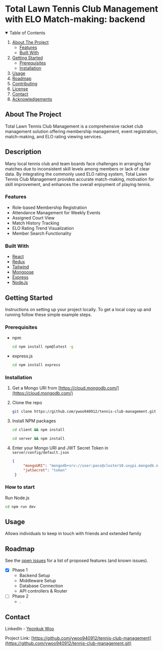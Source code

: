 # Total Lawn Tennis Club Management with ELO Match-making: backend


<!-- TABLE OF CONTENTS -->
<details open="open">
  <summary>Table of Contents</summary>
  <ol>
    <li>
      <a href="#about-the-project">About The Project</a>
      <ul>
       <li><a href="#features">Features</a></li>
        <li><a href="#built-with">Built With</a></li>
      </ul>
    </li>
    <li>
      <a href="#getting-started">Getting Started</a>
      <ul>
        <li><a href="#prerequisites">Prerequisites</a></li>
        <li><a href="#installation">Installation</a></li>
      </ul>
    </li>
    <li><a href="#usage">Usage</a></li>
    <li><a href="#roadmap">Roadmap</a></li>
    <li><a href="#contributing">Contributing</a></li>
    <li><a href="#license">License</a></li>
    <li><a href="#contact">Contact</a></li>
    <li><a href="#acknowledgements">Acknowledgements</a></li>
  </ol>
</details>



<!-- ABOUT THE PROJECT -->
## About The Project
Total Lawn Tennis Club Management is a comprehensive racket club management solution offering membership management, event registration, match-making, and ELO rating viewing services.

## Description

Many local tennis club and team boards face challenges in arranging fair matches due to inconsistent skill levels among members or lack of clear data. 
By integrating the commonly used ELO rating system, Total Lawn Tennis Club Management provides accurate match-making, motivation for skill improvement, and enhances the overall enjoyment of playing tennis.
  
### Features
- Role-based Membership Registration
- Attendance Management for Weekly Events
- Assigned Court View
- Match History Tracking
- ELO Rating Trend Visualization
- Member Search Functionality


### Built With

* [React](https://reactjs.org/)
* [Redux](https://redux.js.org/)
* [Tailwind](https://tailiwindcss.com/)
* [Mongoose](https://mongoosejs.com/)
* [Express](https://expressjs.com/)
* [NodeJs](https://nodejs.org/en/)



<!-- GETTING STARTED -->
## Getting Started

Instructions on setting up your project locally.
To get a local copy up and running follow these simple example steps.

### Prerequisites

* npm
  ```sh
  cd npm install npm@latest -g
  ```
* express.js
  ```sh
  cd npm install express  
  ```

### Installation

1. Get a Mongo URI from [https://cloud.mongodb.com/](https://cloud.mongodb.com/)
   
2. Clone the repo
   ```sh
   git clone https://github.com/ywoo940912/tennis-club-management.git
   ```
3. Install NPM packages
   ```sh
   cd client && npm install
   ```
   ```sh
   cd server && npm install
   ```
4. Enter your Mongo URI and JWT Secret Token in `server/config/default.json`
   ```JSON
   {
		"mongoURI": "mongodb+srv://user:pass@cluster10.uxypi.mongodb.net/test?retryWrites=true&w=majority",
		"jwtSecret": "token"
	}
   ```
### How to start

Run Node.js
   ```sh
   cd npm run dev
   ```


<!-- USAGE EXAMPLES -->
## Usage

Allows individuals to keep in touch with friends and extended family


<!-- ROADMAP -->
## Roadmap

See the [open issues](https://github.com/othneildrew/Best-README-Template/issues) for a list of proposed features (and known issues).

- [x] Phase 1
	- Backend Setup
	- Middleware Setup
	- Database Connection
  - API controllers & Router
- [ ] Phase 2
	- .

<!-- CONTRIBUTING
## Contributing

Contributions are what make the open source community such an amazing place to be learn, inspire, and create. Any contributions you make are **greatly appreciated**.

1. Fork the Project
2. Create your Feature Branch (`git checkout -b feature/AmazingFeature`)
3. Commit your Changes (`git commit -m 'Add some AmazingFeature'`)
4. Push to the Branch (`git push origin feature/AmazingFeature`)
5. Open a Pull Request
-->


<!-- CONTACT -->
## Contact

LinkedIn - [Yeonkuk Woo](https://www.linkedin.com/in/yeonwoo0912/) 

Project Link: [https://github.com/ywoo940912/tennis-club-management](https://github.com/ywoo940912/tennis-club-management.git)



<!-- ACKNOWLEDGEMENTS -->
